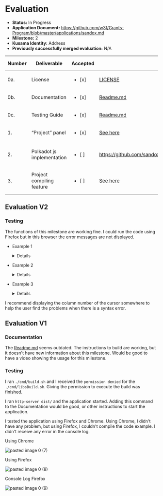 # Evaluation

- **Status:** In Progress
- **Application Document:** https://github.com/w3f/Grants-Program/blob/master/applications/sandox.md 
- **Milestone:** 2
- **Kusama Identity:** Address
- **Previously successfully merged evaluation:** N/A

| Number | Deliverable | Accepted | Link | Evaluation Notes |
| ------ | ----------- | -------- | ---- |----------------- |
| 0a.  | License | <ul><li>[x] </li></ul>| [LICENSE]( https://github.com/sandoxio/sandox/blob/main/LICENSE) |  |
| 0b.  | Documentation | <ul><li>[x] </li></ul>| [Readme.md](https://github.com/sandoxio/sandox/blob/main/README.md) |  |
| 0c.  | Testing Guide | <ul><li>[x] </li></ul>| [Readme.md](https://github.com/sandoxio/sandox/blob/main/README.md#how-to) |  |
| 1.  | “Project” panel | <ul><li>[x] </li></ul>| [See here](https://github.com/sandoxio/sandox/blob/main/src/components/panels/projectInfo/projectInfo.js) |  | 
| 2.  | Polkadot js implementation | <ul><li>[ ] </li></ul>| https://github.com/sandoxio/sandox/blob/main/src/service/projectManager.js#L399 | Some problems using Firefox. 
| 3.  | Project compiling feature | <ul><li>[ ] </li></ul>| [See here](https://github.com/sandoxio/sandox/blob/main/src/service/projectManager.js) | Some problems using Firefox. |  

## Evaluation V2

### Testing

The functions of this milestone are working fine. I could run the code using Firefox but in this browser the error messages are not displayed.

- Example 1
    
    <details>

    app.js

    ```
    console.logERROR("Test")
    ```

    Firefox

    ```
    12:29:29    >   Launched "app.js"
    12:29:29    >   @app.js:2:9
    ```

    Chrome

    ```
    12:30:59	>	Launched "app.js"
    12:30:59	>	TypeError: console.logERROR is not a function
                    at app.js:1:9
    ```
    </details>

- Example 2

    <details>

    app.js

    ```
    console.logERROR(Test")
    ```

    Firefox

    ```
    12:45:23    >   Launched "app.js"
    12:45:23    >
    ```

    Chrome

    ```
    12:45:07	>	Launched "app.js"
    12:45:07	>	SyntaxError: missing ) after argument list
    ```

    </details>

- Example 3

    <details>

    blockchain.js

    ```
    import {ApiPromise, WsProvider} from '@polkadot/api';
    import {cryptoWaitReady} from '@polkadot/util-crypto';


    cryptoWaitReady().then(async () => {
        const wsProvider = new WsProviderERROR('wss://rpc.polkadot.io');
        const api = await ApiPromise.create({ provider: wsProvider }); 

        const chain = await api.rpc.system.chain();
        console.log('You are connected to chain ' + chain);
    });
    ```

    Firefox

    ```
    12:36:03    >   Launched "app.js"
    12:36:03    >   @src/blockchain.js:6:24
    ```

    Chrome

    ```
    12:35:38	>	Launched "app.js"
    12:35:38	>	ReferenceError: WsProviderERROR is not defined
                    at src/blockchain.js:6:24
    ```

    </details>

I recommend displaying the column number of the cursor somewhere to help the user find the problems when there is a syntax error.

## Evaluation V1

### Documentation 

The [Readme.md](https://github.com/sandoxio/sandox/blob/main/README.md) seems outdated. The instructions to build are working, but it doesn't have new information about this milestone. Would be good to have a video showing the usage for this milestone.

### Testing

I ran `./cmd/build.sh` and I received the `permission denied` for the `./cmd/libsBuild.sh`. Giving the permission to execute the build was finished.

I ran `http-server dist/` and the application started. Adding this command to the Documentation would be good, or other instructions to start the application.

I tested the application using Firefox and Chrome. Using Chrome, I didn't have any problem, but using Firefox, I couldn't compile the code example. I didn't receive any error in the console log.

Using Chrome


![pasted image 0 (7)](https://github.com/w3f/Grant-Milestone-Delivery/assets/112647953/76ac3e1a-6050-41fa-95d3-14fbe6816e2a)


Using Firefox


![pasted image 0 (8)](https://github.com/w3f/Grant-Milestone-Delivery/assets/112647953/a98b311d-b198-4a32-8889-52c5ea770b3e)



Console Log Firefox


![pasted image 0 (9)](https://github.com/w3f/Grant-Milestone-Delivery/assets/112647953/4d7e81d3-f234-4ba8-9eee-c98602fcc55d)


